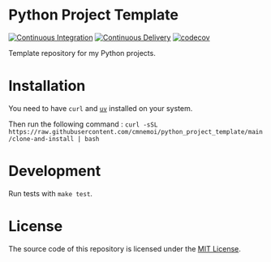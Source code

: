 # Python Project Template

[![Continuous Integration](https://github.com/cmnemoi/python_project_template/actions/workflows/continuous_integration.yaml/badge.svg)](https://github.com/cmnemoi/python_project_template/actions/workflows/continuous_integration.yaml)
[![Continuous Delivery](https://github.com/cmnemoi/python_project_template/actions/workflows/create_github_release.yaml/badge.svg)](https://github.com/cmnemoi/python_project_template/actions/workflows/create_github_release.yaml)
[![codecov](https://codecov.io/gh/cmnemoi/python_project_template/graph/badge.svg?token=FLAARH38AG)](https://codecov.io/gh/cmnemoi/python_project_template)

Template repository for my Python projects.

# Installation

You need to have `curl` and [`uv`](https://docs.astral.sh/uv/getting-started/installation/) installed on your system.

Then run the following command : `curl -sSL https://raw.githubusercontent.com/cmnemoi/python_project_template/main/clone-and-install | bash`

# Development

Run tests with `make test`.

# License

The source code of this repository is licensed under the [MIT License](LICENSE).